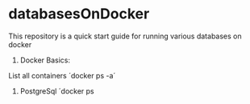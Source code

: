 # databasesOnDocker
This repository is a quick start guide for running various databases on docker

1. Docker Basics:

List all containers ´docker ps -a´

1. PostgreSql
´docker ps

